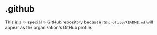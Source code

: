 # .github

This is a ✨ special ✨  GitHub repository because its `profile/README.md` will appear as the organization's GitHub profile.
